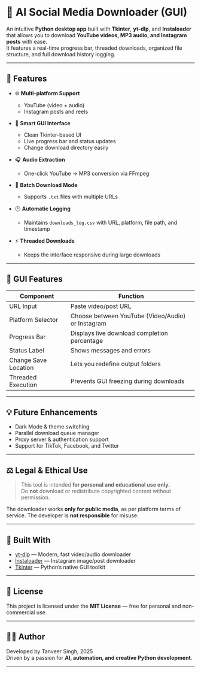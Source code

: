# 🎥 AI Social Media Downloader (GUI)

An intuitive **Python desktop app** built with **Tkinter**, **yt-dlp**, and **Instaloader** that allows you to download **YouTube videos, MP3 audio, and Instagram posts** with ease.  
It features a real-time progress bar, threaded downloads, organized file structure, and full download history logging.

---

## 🚀 Features

- 🌐 **Multi-platform Support**
  - YouTube (video + audio)
  - Instagram posts and reels

- 🧠 **Smart GUI Interface**
  - Clean Tkinter-based UI
  - Live progress bar and status updates
  - Change download directory easily

- 🎧 **Audio Extraction**
  - One-click YouTube → MP3 conversion via FFmpeg

- 📁 **Batch Download Mode**
  - Supports `.txt` files with multiple URLs

- 🕒 **Automatic Logging**
  - Maintains `downloads_log.csv` with URL, platform, file path, and timestamp

- ⚡ **Threaded Downloads**
  - Keeps the interface responsive during large downloads

---

## 🌈 GUI Features

| Component | Function |
|------------|-----------|
| URL Input | Paste video/post URL |
| Platform Selector | Choose between YouTube (Video/Audio) or Instagram |
| Progress Bar | Displays live download completion percentage |
| Status Label | Shows messages and errors |
| Change Save Location | Lets you redefine output folders |
| Threaded Execution | Prevents GUI freezing during downloads |

---

## 💡 Future Enhancements

- Dark Mode & theme switching  
- Parallel download queue manager  
- Proxy server & authentication support  
- Support for TikTok, Facebook, and Twitter  

---

## ⚖️ Legal & Ethical Use

> This tool is intended **for personal and educational use only.**  
> Do **not** download or redistribute copyrighted content without permission.

The downloader works **only for public media**, as per platform terms of service. The developer is **not responsible** for misuse.

---

## 🧠 Built With

- [yt-dlp](https://github.com/yt-dlp/yt-dlp) — Modern, fast video/audio downloader  
- [Instaloader](https://instaloader.github.io) — Instagram image/post downloader  
- [Tkinter](https://docs.python.org/3/library/tkinter.html) — Python’s native GUI toolkit  

---

## 🪪 License

This project is licensed under the **MIT License** — free for personal and non-commercial use.

---

## 👨‍💻 Author

Developed by Tanveer Singh, 2025  
Driven by a passion for **AI, automation, and creative Python development**.

---
